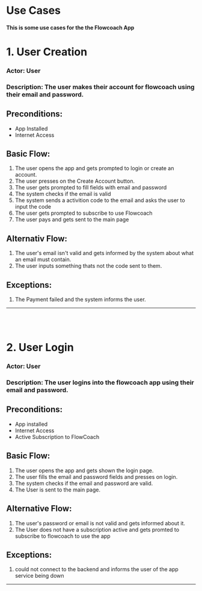 # Use Cases

#### This is some use cases for the the Flowcoach App

# 1. User Creation
### Actor: User
### Description: The user makes their account for flowcoach using their email and password.
## Preconditions:
* App Installed
* Internet Access
## Basic Flow:
1. The user opens the app and gets prompted to login or create an account.
2. The user presses on the Create Account button.
3. The user gets prompted to fill fields with email and password
4. The system checks if the email is valid
5. The system sends a activition code to the email and asks the user to input the code
6. The user gets prompted to subscribe to use Flowcoach
7. The user pays and gets sent to the main page
## Alternativ Flow:
1. The user's email isn't valid and gets informed by the system about what an email must contain.
2. The user inputs something thats not the code sent to them.
## Exceptions:
1. The Payment failed and the system informs the user.


---
<br>
<br>

# 2. User Login  
### Actor: User
### Description: The user logins into the flowcoach app using their email and password.
## Preconditions:
* App installed
* Internet Access
* Active Subscription to FlowCoach
## Basic Flow:
1. The user opens the app and gets shown the login page.
2. The user fills the email and password fields and presses on login.
3. The system checks if the email and password are valid.
4. The User is sent to the main page.
## Alternative Flow:
1. The user's password or email is not valid and gets informed about it.
2. The User does not have a subscription active and gets promted to subscribe to flowcoach to use the app

## Exceptions: 
1. could not connect to the backend and informs the user of the app service being down

---
<br>
<br>
